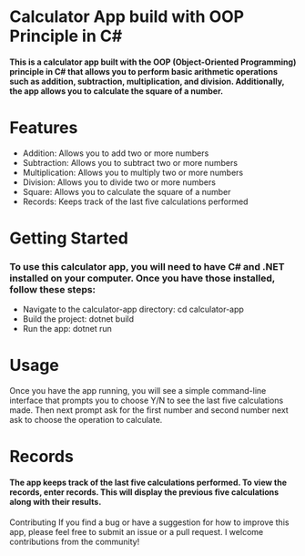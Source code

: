 # Calculator App build with OOP Principle in C#
#### This is a calculator app built with the OOP (Object-Oriented Programming) principle in C# that allows you to perform basic arithmetic operations such as addition, subtraction, multiplication, and division. Additionally, the app allows you to calculate the square of a number.

# Features
* Addition: Allows you to add two or more numbers
* Subtraction: Allows you to subtract two or more numbers
* Multiplication: Allows you to multiply two or more numbers
* Division: Allows you to divide two or more numbers
* Square: Allows you to calculate the square of a number
* Records: Keeps track of the last five calculations performed
# Getting Started
### To use this calculator app, you will need to have C# and .NET installed on your computer. Once you have those installed, follow these steps:
* Navigate to the calculator-app directory: cd calculator-app
* Build the project: dotnet build
* Run the app: dotnet run
# Usage
Once you have the app running, you will see a simple command-line interface that prompts you to choose Y/N to see the last five calculations made. Then next prompt ask for the first number
and second number next ask to choose the operation to calculate.

# Records
#### The app keeps track of the last five calculations performed. To view the records, enter records. This will display the previous five calculations along with their results.

Contributing
If you find a bug or have a suggestion for how to improve this app, please feel free to submit an issue or a pull request. I welcome contributions from the community!
